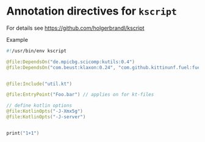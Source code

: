 # Annotation directives for `kscript`

For details see https://github.com/holgerbrandl/kscript

Example

```kotlin
#!/usr/bin/env kscript

@file:DependsOn("de.mpicbg.scicomp:kutils:0.4")
@file:DependsOn("com.beust:klaxon:0.24", "com.github.kittinunf.fuel:fuel:1.3.1")


@file:Include("util.kt")

@file:EntryPoint("Foo.bar") // applies on for kt-files

// define kotlin options
@file:KotlinOpts("-J-Xmx5g")
@file:KotlinOpts("-J-server")


print("1+1")


```